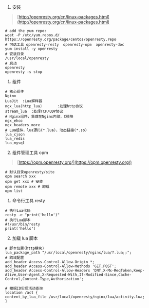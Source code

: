 1. 安装
>[http://openresty.org/cn/linux-packages.html](http://openresty.org/cn/linux-packages.html)
```plain
# add the yum repo:
wget -P /etc/yum.repos.d/ https://openresty.org/package/centos/openresty.repo
# 可选工具 openresty-resty  openresty-opm  openresty-doc
yum install -y openresty
# 安装目录
/usr/local/openresty
# 启动
openresty
openresty -s stop
```
1. 组件
```plain
# 核心组件
Nginx
LuaJit  :Lua解释器
ngx_lua(http_lua)       :处理http协议
stream_lua  :处理TCP/UDP协议
# Nginx组件，集成在Nginx内部，C模块
ngx_ehco
ngx_headers_more
# Lua组件，lua源码(*.lua)，动态链接(*.so)
lua_cjson
lua_redis
lua_mysql
```
2. 组件管理工具 opm
>[https://opm.openresty.org/](https://opm.openresty.org/)
```plain
# 默认目录openresty/site
opm search xxx
opm get xxx # 安装
opm remote xxx # 卸载
opm list
```
1. 命令行工具 resty
```plain
# 执行Lua代码
resty -e "print('hello')"
# 执行Lua脚本
#!/usr/bin/resty
print('hello')
```
2. 加载 lua 脚本
```plain
# 脚本位置(http模块)
lua_package_path "/usr/local/openresty/nginx/lua/?.lua;;";
# 跨域配置
add_header Access-Control-Allow-Origin *;
add_header Access-Control-Allow-Methods 'GET,POST';
add_header Access-Control-Allow-Headers 'DNT,X-Mx-ReqToken,Keep-Alive,User-Agent,X-Requested-With,If-Modified-Since,Cache-Control,Content-Type,Authorization';

# 根据ID实现活动查询
location /act {
content_by_lua_file /usr/local/openresty/nginx/lua/activity.lua;
}
```
